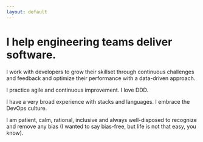 ```yaml
---
layout: default
---
```


# I help engineering teams deliver software.

I work with developers to grow their skillset through continuous challenges and feedback and optimize their performance with a data-driven approach.

I practice agile and continuous improvement. I love DDD.

I have a very broad experience with stacks and languages. I embrace the DevOps culture.

I am patient, calm, rational, inclusive and always well-disposed to recognize and remove any bias (I wanted to say bias-free, but life is not that easy, you know).
